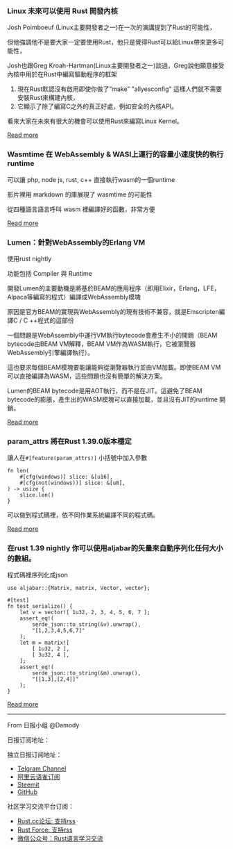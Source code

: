 ###  Linux 未來可以使用 Rust 開發內核

Josh Poimboeuf (Linux主要開發者之一)在一次的演講提到了Rust的可能性，

但他強調他不是要大家一定要使用Rust，他只是覺得Rust可以給Linux帶來更多可能性，

Josh也跟Greg Kroah-Hartman(Linux主要開發者之一)談過，Greg說他願意接受內核中用於在Rust中編寫驅動程序的框架

1. 現在Rust默認沒有啟用即使你做了“make” "allyesconfig"
    這樣人們就不需要安裝Rust來構建內核，
2. 它顯示了除了編寫C之外的真正好處，例如安全的內核API。

看來大家在未來有很大的機會可以使用Rust來編寫Linux Kernel。

[Read more](https://lwn.net/Articles/797558/)

### Wasmtime  在 WebAssembly & WASI上運行的容量小速度快的執行 runtime

可以讓 php, node js, rust, c++ 直接執行wasm的一個runtime

影片裡用 markdown 的庫展現了 wasmtime 的可能性

從四種語言語言呼叫 wasm 裡編譯好的函數，非常方便

[Read more](https://wasmtime.dev/)

###  Lumen：針對WebAssembly的Erlang VM

使用rust nightly 

功能包括 Compiler 與 Runtime

開發Lumen的主要動機是將基於BEAM的應用程序（即用Elixir，Erlang，LFE，Alpaca等編寫的程式）編譯成WebAssembly模塊

原因是官方BEAM的實現與WebAssembly的現有技術不兼容，就是Emscripten編譯C / C ++程式的這部份

一個問題是WebAssembly中運行VM執行bytecode會產生不小的開銷（BEAM bytecode由BEAM VM解釋，BEAM VM作為WASM執行，它被瀏覽器WebAssembly引擎編譯執行）。

這也要求每個BEAM模塊要能讓能夠從瀏覽器執行並由VM加載。即使BEAM VM可以直接編譯為WASM，這些問題也沒有簡單的解決方案。

Lumen的BEAM bytecode是用AOT執行，而不是在JIT。這避免了BEAM bytecode的膨脹，產生出的WASM模塊可以直接加載，並且沒有JIT的runtime 開銷。

[Read more](https://github.com/lumen/lumen)

### param_attrs 將在Rust 1.39.0版本穩定

讓人在`#[feature(param_attrs)]` 小括號中加入參數

```rust=
fn len(
    #[cfg(windows)] slice: &[u16],
    #[cfg(not(windows))] slice: &[u8],
) -> usize {
    slice.len()
}
```

可以做到程式碼裡，依不同作業系統編譯不同的程式碼。

[Read more](https://github.com/rust-lang/rust/pull/64010)

###  在rust 1.39 nightly 你可以使用aljabar的矢量來自動序列化任何大小的數組。

程式碼裡序列化成json

```rust=
use aljabar::{Matrix, matrix, Vector, vector};

#[test]
fn test_serialize() {
    let v = vector![ 1u32, 2, 3, 4, 5, 6, 7 ];
    assert_eq!(
        serde_json::to_string(&v).unwrap(),
        "[1,2,3,4,5,6,7]"
    );
    let m = matrix![
        [ 1u32, 2 ],
        [ 3u32, 4 ],
    ];
    assert_eq!(
        serde_json::to_string(&m).unwrap(),
        "[[1,3],[2,4]]"
    );
}
```

[Read more](https://github.com/maplant/aljabar/blob/master/tests/serde_tests.rs)

---

From 日报小组 @Damody

日报订阅地址：

独立日报订阅地址：
- [Telgram Channel](https://t.me/rust_daily_news )
- [阿里云语雀订阅](https://www.yuque.com/chaosbot/rustnews)
- [Steemit](https://steemit.com/@blackanger)
- [GitHub](https://github.com/RustStudy/rust_daily_news)

社区学习交流平台订阅：
- [Rust.cc论坛: 支持rss](https://rust.cc)
- [Rust Force: 支持rss](https://rustforce.net/)
- [微信公众号：Rust语言学习交流](https://rust.cc/article?id=ed7c9379-d681-47cb-9532-0db97d883f62)
